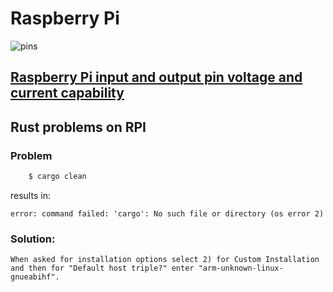 # Raspberry Pi

![pins](https://pi4j.com/1.4/images/pi4j-rpi-4b-pinout-small.png)

## [Raspberry Pi input and output pin voltage and current capability](http://www.mosaic-industries.com/embedded-systems/microcontroller-projects/raspberry-pi/gpio-pin-electrical-specifications)

## Rust problems on RPI
### Problem
```bash
    $ cargo clean
```
results in:
```
error: command failed: 'cargo': No such file or directory (os error 2)
```

### Solution:
    When asked for installation options select 2) for Custom Installation and then for "Default host triple?" enter "arm-unknown-linux-gnueabihf".